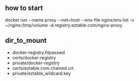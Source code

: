 ## how to start
docker run --name proxy --net=host --env-file nginx/env.list -v ~/nginx:/tmp/volume -d registry.eztable.com/nginx-proxy


## dir_to_mount
- docker-registry.htpasswd
- certs/docker-registry
- private/docker-registry
- certs/eztable.com.chained.crt
- private/eztable_wildcard.key
